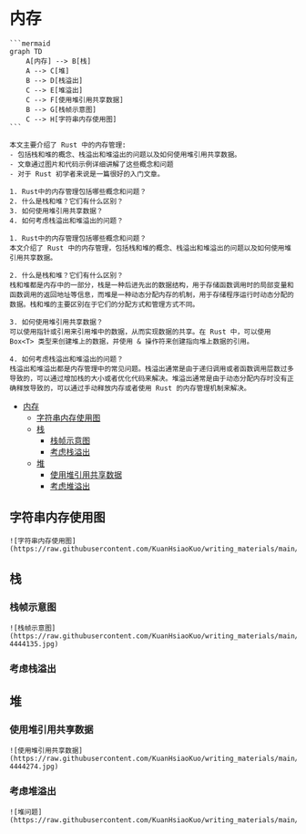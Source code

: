 # 内存

~~~admonish note title="graph made by cursor" collapsible=true
```mermaid
graph TD
    A[内存] --> B[栈]
    A --> C[堆]
    B --> D[栈溢出]
    C --> E[堆溢出]
    C --> F[使用堆引用共享数据]
    B --> G[栈帧示意图]
    C --> H[字符串内存使用图]
```
~~~

~~~admonish abstract title="Summarize made by cursor" collapsible=true
本文主要介绍了 Rust 中的内存管理:
- 包括栈和堆的概念、栈溢出和堆溢出的问题以及如何使用堆引用共享数据。
- 文章通过图片和代码示例详细讲解了这些概念和问题
- 对于 Rust 初学者来说是一篇很好的入门文章。
~~~

~~~admonish question title="Questions made by cursor" collapsible=true
1. Rust中的内存管理包括哪些概念和问题？
2. 什么是栈和堆？它们有什么区别？
3. 如何使用堆引用共享数据？
4. 如何考虑栈溢出和堆溢出的问题？
~~~

~~~admonish tip title="Answers made by cursor" collapsible=true
1. Rust中的内存管理包括哪些概念和问题？
本文介绍了 Rust 中的内存管理，包括栈和堆的概念、栈溢出和堆溢出的问题以及如何使用堆引用共享数据。

2. 什么是栈和堆？它们有什么区别？
栈和堆都是内存中的一部分，栈是一种后进先出的数据结构，用于存储函数调用时的局部变量和函数调用的返回地址等信息，而堆是一种动态分配内存的机制，用于存储程序运行时动态分配的数据。栈和堆的主要区别在于它们的分配方式和管理方式不同。

3. 如何使用堆引用共享数据？
可以使用指针或引用来引用堆中的数据，从而实现数据的共享。在 Rust 中，可以使用 Box<T> 类型来创建堆上的数据，并使用 & 操作符来创建指向堆上数据的引用。

4. 如何考虑栈溢出和堆溢出的问题？
栈溢出和堆溢出都是内存管理中的常见问题。栈溢出通常是由于递归调用或者函数调用层数过多导致的，可以通过增加栈的大小或者优化代码来解决。堆溢出通常是由于动态分配内存时没有正确释放导致的，可以通过手动释放内存或者使用 Rust 的内存管理机制来解决。
~~~

<!--ts-->
* [内存](#内存)
   * [字符串内存使用图](#字符串内存使用图)
   * [栈](#栈)
      * [栈帧示意图](#栈帧示意图)
      * [考虑栈溢出](#考虑栈溢出)
   * [堆](#堆)
      * [使用堆引用共享数据](#使用堆引用共享数据)
      * [考虑堆溢出](#考虑堆溢出)

<!-- Created by https://github.com/ekalinin/github-markdown-toc -->
<!-- Added by: runner, at: Thu Mar 30 03:25:05 UTC 2023 -->

<!--te-->

## 字符串内存使用图

~~~admonish info title='字符串内存使用图' collapsible=true
![字符串内存使用图](https://raw.githubusercontent.com/KuanHsiaoKuo/writing_materials/main/imgs/01%EF%BD%9C%E5%86%85%E5%AD%98%EF%BC%9A%E5%80%BC%E6%94%BE%E5%A0%86%E4%B8%8A%E8%BF%98%E6%98%AF%E6%94%BE%E6%A0%88%E4%B8%8A%EF%BC%8C%E8%BF%99%E6%98%AF%E4%B8%80%E4%B8%AA%E9%97%AE%E9%A2%98.jpg)
~~~

## 栈

### 栈帧示意图

~~~admonish info title='栈帧示意图' collapsible=true
![栈帧示意图](https://raw.githubusercontent.com/KuanHsiaoKuo/writing_materials/main/imgs/01%EF%BD%9C%E5%86%85%E5%AD%98%EF%BC%9A%E5%80%BC%E6%94%BE%E5%A0%86%E4%B8%8A%E8%BF%98%E6%98%AF%E6%94%BE%E6%A0%88%E4%B8%8A%EF%BC%8C%E8%BF%99%E6%98%AF%E4%B8%80%E4%B8%AA%E9%97%AE%E9%A2%98-4444135.jpg)
~~~

### 考虑栈溢出

## 堆

### 使用堆引用共享数据

~~~admonish info title='使用堆引用共享内存数据' collapsible=true
![使用堆引用共享数据](https://raw.githubusercontent.com/KuanHsiaoKuo/writing_materials/main/imgs/01%EF%BD%9C%E5%86%85%E5%AD%98%EF%BC%9A%E5%80%BC%E6%94%BE%E5%A0%86%E4%B8%8A%E8%BF%98%E6%98%AF%E6%94%BE%E6%A0%88%E4%B8%8A%EF%BC%8C%E8%BF%99%E6%98%AF%E4%B8%80%E4%B8%AA%E9%97%AE%E9%A2%98-4444274.jpg)
~~~

### 考虑堆溢出

~~~admonish info title='堆问题示意图' collapsible=true
![堆问题](https://raw.githubusercontent.com/KuanHsiaoKuo/writing_materials/main/imgs/01%EF%BD%9C%E5%86%85%E5%AD%98%EF%BC%9A%E5%80%BC%E6%94%BE%E5%A0%86%E4%B8%8A%E8%BF%98%E6%98%AF%E6%94%BE%E6%A0%88%E4%B8%8A%EF%BC%8C%E8%BF%99%E6%98%AF%E4%B8%80%E4%B8%AA%E9%97%AE%E9%A2%98.png)
~~~
